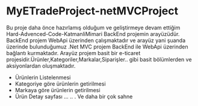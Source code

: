 # MyETradeProject-netMVCProject
Bu proje daha önce hazırlamış olduğum ve geliştirmeye devam ettiğim Hard-Advenced-Code-KatmanliMimari BackEnd projemin arayüzüdür.
BackEnd projem WebApi üzerinden çalışmaktadır ve arayüz yani şuanda üzerinde bulunduğumuz .Net MVC projem BackEnd ile WebApi üzerinden bağlantı kurmaktadır.
Arayüz projem basit bir e-ticaret projesidir.Ürünler,Kategoriler,Markalar,Siparişler.. gibi basit bölümlerden ve aksiyonlardan oluşmaktadır.

- Ürünlerin Listelenmesi
- Kategoriye göre ürünlerin getirilmesi
- Markaya göre ürünlerin getirilmesi
- Ürün Detay sayfası
...
..
.
Ve daha bir çok sahne
